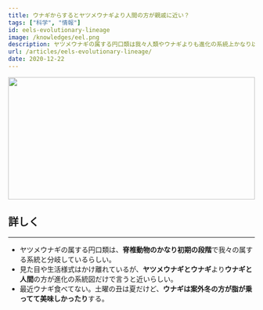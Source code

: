 ```yaml
---
title: ウナギからするとヤツメウナギより人間の方が親戚に近い？
tags: ["科学", "情報"]
id: eels-evolutionary-lineage
image: /knowledges/eel.png
description: ヤツメウナギの属する円口類は我々人類やウナギよりも進化の系統上かなり以前の段階で分岐している
url: /articles/eels-evolutionary-lineage/
date: 2020-12-22
---
```


<img src="/knowledges/eel.png" style="height:250px;width:100%;object-fit:cover">

## 詳しく

***

- ヤツメウナギの属する円口類は、**脊椎動物のかなり初期の段階**で我々の属する系統と分岐しているらしい。
- 見た目や生活様式はかけ離れているが、**ヤツメウナギとウナギ**より**ウナギと人間**の方が進化の系統図だけで言うと近いらしい。
- 最近ウナギ食べてない。土曜の丑は夏だけど、**ウナギは案外冬の方が脂が乗ってて美味しかったり**する。